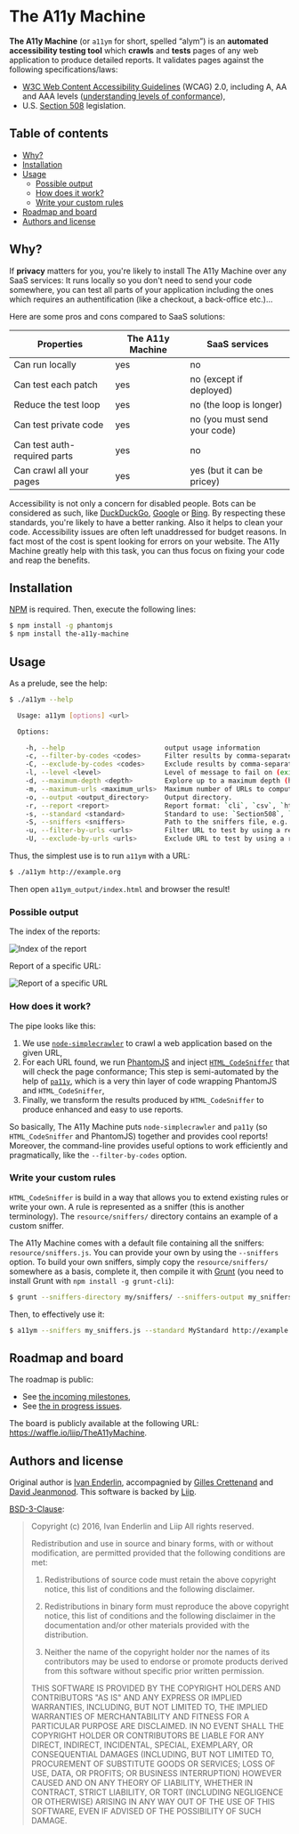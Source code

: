 # The A11y Machine

**The A11y Machine** (or `a11ym` for short, spelled “alym”) is an **automated
accessibility testing tool** which **crawls** and **tests** pages of any web
application to produce detailed reports. It validates pages against the
following specifications/laws:

  * [W3C Web Content Accessibility Guidelines](http://www.w3.org/TR/WCAG20/)
    (WCAG) 2.0, including A, AA and AAA levels ([understanding levels of
    conformance](http://www.w3.org/TR/UNDERSTANDING-WCAG20/conformance.html#uc-levels-head)),
  * U.S. [Section 508](http://www.section508.gov/) legislation.

## Table of contents

* [Why?](#why)
* [Installation](#installation)
* [Usage](#usage)
  * [Possible output](#possible-output)
  * [How does it work?](#how-does-it-work)
  * [Write your custom rules](#write-your-custom-rules)
* [Roadmap and board](#roadmap-and-board)
* [Authors and license](#authors-and-license)

## Why?

If **privacy** matters for you, you're likely to install The A11y Machine over
any SaaS services: It runs locally so you don't need to send your code
somewhere, you can test all parts of your application including the ones which
requires an authentification (like a checkout, a back-office etc.)…

Here are some pros and cons compared to SaaS solutions:

Properties | The A11y Machine | SaaS services
-----------|------------------|---------------
Can run locally              | yes | no
Can test each patch          | yes | no (except if deployed)
Reduce the test loop         | yes | no (the loop is longer)
Can test private code        | yes | no (you must send your code)
Can test auth-required parts | yes | no
Can crawl all your pages     | yes | yes (but it can be pricey)

Accessibility is not only a concern for disabled people. Bots can be considered
as such, like [DuckDuckGo](https://duckduckgo.com),
[Google](https://google.com/) or [Bing](https://bing.com/). By respecting these
standards, you're likely to have a better ranking. Also it helps to clean your
code. Accessibility issues are often left unaddressed for budget reasons. In
fact most of the cost is spent looking for errors on your website. The A11y
Machine greatly help with this task, you can thus focus on fixing your code and
reap the benefits.

## Installation

[NPM](http://npmjs.org/) is required. Then, execute the following lines:

```sh
$ npm install -g phantomjs
$ npm install the-a11y-machine
```

## Usage

As a prelude, see the help:

```sh
$ ./a11ym --help

  Usage: a11ym [options] <url>

  Options:

    -h, --help                         output usage information
    -c, --filter-by-codes <codes>      Filter results by comma-separated WCAG codes (e.g. `H25,H91,G18`).
    -C, --exclude-by-codes <codes>     Exclude results by comma-separated WCAG codes (e.g. `H25,H91,G18`).
    -l, --level <level>                Level of message to fail on (exit code 2): `error` (default), `warning`, `notice`.
    -d, --maximum-depth <depth>        Explore up to a maximum depth (hops).
    -m, --maximum-urls <maximum_urls>  Maximum number of URLs to compute.
    -o, --output <output_directory>    Output directory.
    -r, --report <report>              Report format: `cli`, `csv`, `html` (default), `json` or `markdown`.
    -s, --standard <standard>          Standard to use: `Section508`, `WCAG2A`, `WCAG2AA` (default), ` WCAG2AAA` or your own (see `--sniffers`).
    -S, --sniffers <sniffers>          Path to the sniffers file, e.g. `resource/sniffers.js` (default).
    -u, --filter-by-urls <urls>        Filter URL to test by using a regular expression without delimiters (e.g. 'news|contact').
    -U, --exclude-by-urls <urls>       Exclude URL to test by using a regular expression without delimiters (e.g. 'news|contact').
```

Thus, the simplest use is to run `a11ym` with a URL:

```sh
$ ./a11ym http://example.org
```

Then open `a11ym_output/index.html` and browser the result!

### Possible output

The index of the reports:

![Index of the report](resource/screenshots/index.png)

Report of a specific URL:

![Report of a specific URL](resource/screenshots/report.png)

### How does it work?

The pipe looks like this:

  1. We use
     [`node-simplecrawler`](https://github.com/cgiffard/node-simplecrawler/) to
     crawl a web application based on the given URL,
  2. For each URL found, we run [PhantomJS](http://phantomjs.org/) and inject
     [`HTML_CodeSniffer`](https://github.com/squizlabs/HTML_CodeSniffer) that
     will check the page conformance; This step is semi-automated by the help of
     [`pa11y`](https://github.com/nature/pa11y), which is a very thin layer of
     code wrapping PhantomJS and `HTML_CodeSniffer`,
  3. Finally, we transform the results produced by `HTML_CodeSniffer` to produce
     enhanced and easy to use reports.

So basically, The A11y Machine puts `node-simplecrawler` and `pa11y` (so
`HTML_CodeSniffer` and PhantomJS) together and provides cool reports! Moreover,
the command-line provides useful options to work efficiently and pragmatically,
like the `--filter-by-codes` option.

### Write your custom rules

`HTML_CodeSniffer` is build in a way that allows you to extend existing rules or
write your own. A rule is represented as a sniffer (this is another
terminology). The `resource/sniffers/` directory contains an example of
a custom sniffer.

The A11y Machine comes with a default file containing all the sniffers:
`resource/sniffers.js`. You can provide your own by using the `--sniffers`
option. To build your own sniffers, simply copy the `resource/sniffers/`
somewhere as a basis, complete it, then compile it with
[Grunt](http://gruntjs.com/) (you need to install Grunt with `npm install -g
grunt-cli`):

```sh
$ grunt --sniffers-directory my/sniffers/ --sniffers-output my_sniffers.js
```

Then, to effectively use it:

```sh
$ a11ym --sniffers my_sniffers.js --standard MyStandard http://example.org/
```

## Roadmap and board

The roadmap is public:
  * See [the incoming
    milestones](https://github.com/liip/TheA11yMachine/milestones),
  * See [the in progress
    issues](https://github.com/liip/TheA11yMachine/labels/in%20progress).

The board is publicly available at the following URL: https://waffle.io/liip/TheA11yMachine.

## Authors and license

Original author is [Ivan Enderlin](http://mnt.io/), accompagnied by [Gilles
Crettenand](https://github.com/krtek4) and [David
Jeanmonod](https://github.com/jeanmonod). This software is backed by
[Liip](https://liip.ch/).

[BSD-3-Clause](http://opensource.org/licenses/BSD-3-Clause):

> Copyright (c) 2016, Ivan Enderlin and Liip
> All rights reserved.
>
> Redistribution and use in source and binary forms, with or without modification,
> are permitted provided that the following conditions are met:
>
> 1. Redistributions of source code must retain the above copyright notice, this
>    list of conditions and the following disclaimer.
>
> 2. Redistributions in binary form must reproduce the above copyright notice,
>    this list of conditions and the following disclaimer in the documentation
>    and/or other materials provided with the distribution.
>
> 3. Neither the name of the copyright holder nor the names of its contributors
>    may be used to endorse or promote products derived from this software without
>    specific prior written permission.
>
> THIS SOFTWARE IS PROVIDED BY THE COPYRIGHT HOLDERS AND CONTRIBUTORS "AS IS" AND
> ANY EXPRESS OR IMPLIED WARRANTIES, INCLUDING, BUT NOT LIMITED TO, THE IMPLIED
> WARRANTIES OF MERCHANTABILITY AND FITNESS FOR A PARTICULAR PURPOSE ARE
> DISCLAIMED. IN NO EVENT SHALL THE COPYRIGHT HOLDER OR CONTRIBUTORS BE LIABLE FOR
> ANY DIRECT, INDIRECT, INCIDENTAL, SPECIAL, EXEMPLARY, OR CONSEQUENTIAL DAMAGES
> (INCLUDING, BUT NOT LIMITED TO, PROCUREMENT OF SUBSTITUTE GOODS OR SERVICES;
>  LOSS OF USE, DATA, OR PROFITS; OR BUSINESS INTERRUPTION) HOWEVER CAUSED AND ON
> ANY THEORY OF LIABILITY, WHETHER IN CONTRACT, STRICT LIABILITY, OR TORT
> (INCLUDING NEGLIGENCE OR OTHERWISE) ARISING IN ANY WAY OUT OF THE USE OF THIS
> SOFTWARE, EVEN IF ADVISED OF THE POSSIBILITY OF SUCH DAMAGE.
